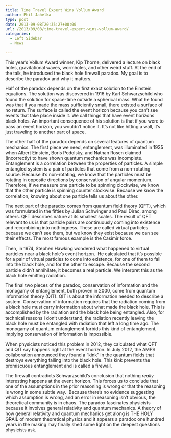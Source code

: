 ```yaml
---
title: Time Travel Expert Wins Vollum Award
author: Phil Jahelka
type: post
date: 2013-09-08T20:35:27+00:00
url: /2013/09/08/time-travel-expert-wins-vollum-award/
categories:
  - Left Sidebar
  - News

---
```

This year’s Vollum Award winner, Kip Thorne, delivered a lecture on black holes, gravitational waves, wormholes, and other weird stuff. At the end of the talk, he introduced the black hole firewall paradox. My goal is to describe the paradox and why it matters.

Half of the paradox depends on the first exact solution to the Einstein equations. The solution was discovered in 1916 by Karl Schwarzschild who found the solution for space-time outside a spherical mass. What he found was that if you made the mass sufficiently small, there existed a surface of no return. The surface is called the event horizon because you can’t see events that take place inside it. We call things that have event horizons black holes. An important consequence of his solution is that if you were to pass an event horizon, you wouldn’t notice it. It’s not like hitting a wall, it’s just traveling to another part of space.

The other half of the paradox depends on several features of quantum mechanics. The first piece we need, entanglement, was illuminated in 1935 when Albert Einstein, Boris Podolsky, and Nathan Rosen claimed (incorrectly) to have shown quantum mechanics was incomplete. Entanglement is a correlation between the properties of particles. A simple entangled system is a pair of particles that come from a non-rotating source. Because it’s non-rotating, we know that the particles must be rotating in opposite directions by conservation of angular momentum. Therefore, if we measure one particle to be spinning clockwise, we know that the other particle is spinning counter clockwise. Because we know the correlation, knowing about one particle tells us about the other.

The next part of the paradox comes from quantum field theory (QFT), which was formulated in the fifties by Julian Schwinger and Paul Dirac, among others. QFT describes nature at its smallest scales. The result of QFT relevant to us is that particle pairs are continuously coming into existence and recombining into nothingness. These are called virtual particles because we can’t see them, but we know they exist because we can see their effects. The most famous example is the Casimir force.

Then, in 1974, Stephen Hawking wondered what happened to virtual particles near a black hole’s event horizon.  He calculated that it’s possible for a pair of virtual particles to come into existence, for one of them to fall into the black hole, and for the other to escape. Because the second particle didn’t annihilate, it becomes a real particle. We interpret this as the black hole emitting radiation.

The final two pieces of the paradox, conservation of information and the monogamy of entanglement, both proven in 2000, come from quantum information theory (QIT). QIT is about the information needed to describe a system. Conservation of information requires that the radiation coming from a black hole must carry information about what made the black hole. This is accomplished by the radiation and the black hole being entangled. Also, for technical reasons I don’t understand, the radiation recently leaving the black hole must be entangled with radiation that left a long time ago. The monogamy of quantum entanglement forbids this kind of entanglement, implying conservation of information is impossible.

When physicists noticed this problem in 2012, they calculated what QFT and QIT say happens right at the event horizon. In July 2012, the AMPS collaboration announced they found a “kink” in the quantum fields that destroys everything falling into the black hole. This kink prevents the promiscuous entanglement and is called a firewall.

The firewall contradicts Schwarzschild’s conclusion that nothing _really_ interesting happens at the event horizon. This forces us to conclude that one of the assumptions in the prior reasoning is wrong or that the reasoning is wrong in some subtle way.  Because there’s no evidence suggesting which assumption is wrong, and an error in reasoning isn’t obvious, the theoretical community is in chaos. The paradox fascinates physicists because it involves general relativity and quantum mechanics. A theory of how general relativity and quantum mechanics get along is THE HOLY GRAIL of modern theoretical physics and it appears a paradox one hundred years in the making may finally shed some light on the deepest questions physicists ask.